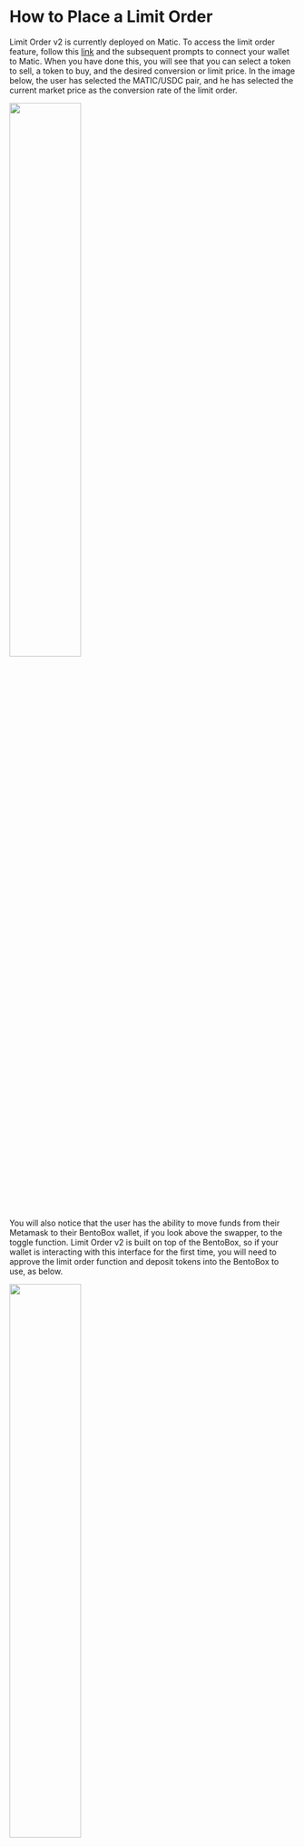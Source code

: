 # How to Place a Limit Order

Limit Order v2 is currently deployed on Matic. To access the limit order feature, follow this [link](https://app.sushi.com/limit-order) and the subsequent prompts to connect your wallet to Matic. When you have done this, you will see that you can select a token to sell, a token to buy, and the desired conversion or limit price. In the image below, the user has selected the MATIC/USDC pair, and he has selected the current market price as the conversion rate of the limit order.

<img src='/img/tutimg/htpalo/htpalo1.png' alt="" width="50%" />

You will also notice that the user has the ability to move funds from their Metamask to their BentoBox wallet, if you look above the swapper, to the toggle function. Limit Order v2 is built on top of the BentoBox, so if your wallet is interacting with this interface for the first time, you will need to approve the limit order function and deposit tokens into the BentoBox to use, as below.

<img src='/img/tutimg/htpalo/htpalo2.png' alt="" width="50%" />

After you have deposited tokens into the BentoBox, you can place your limit order. In the two images below, the user first clicks the _Current_ button to determine the market price, and in the second image, they lower the price in the bottom price box to the desired price.

<img src='/img/tutimg/htpalo/htpalo3.png' alt="" width="50%" />

<img src='/img/tutimg/htpalo/htpalo4.png' alt="" width="50%" />

When you click _Review Limit Order,_ you will be prompted with a pop up message asking you to confirm the limit order. After you confirm on the pop up, you will be asked to sign the transaction on your digital wallet; this is a gasless signature.

<img src='/img/tutimg/htpalo/htpalo5.png' alt="" width="50%" />

<img src='/img/tutimg/htpalo/htpalo6.png' alt="" width="50%" />

If you then click _My Orders_ in the upper right hand of the swapper box, you will see your open orders, as in the left image below. Once the price is in the desired range, limit orders on SushiSwap may take 3-5 minutes to execute. Once the order has executed, you will see your order in your order history, as in the right image below.

<img src='/img/tutimg/htpalo/htpalo7.png' alt="" width="50%" />

<img src='/img/tutimg/htpalo/htpalo8.png' alt="" width="50%" />
